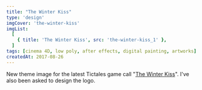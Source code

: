 ```yaml
---
title: "The Winter Kiss"
type: 'design'
imgCover: 'the-winter-kiss'
imgList:
  [
    { title: 'The Winter Kiss', src: 'the-winter-kiss_1' },
  ]
tags: [cinema 4D, low poly, after effects, digital painting, artworks]
createdAt: 2017-08-26
---
```

New theme image for the latest Tictales game call "[The Winter Kiss](http://thewinterkiss.com)". I've also been asked to design the logo.
<!--more-->